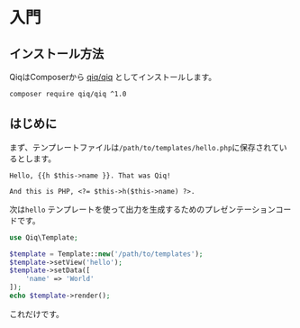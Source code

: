 # 入門

## インストール方法

QiqはComposerから [qiq/qiq](https://packagist.org/packages/qiq/qiq) としてインストールします。

```
composer require qiq/qiq ^1.0
```

## はじめに

まず、テンプレートファイルは`/path/to/templates/hello.php`に保存されているとします。

```html+php
Hello, {{h $this->name }}. That was Qiq!

And this is PHP, <?= $this->h($this->name) ?>.
```

次は`hello` テンプレートを使って出力を生成するためのプレゼンテーションコードです。

```php
use Qiq\Template;

$template = Template::new('/path/to/templates');
$template->setView('hello');
$template->setData([
    'name' => 'World'
]);
echo $template->render();
```

これだけです。
